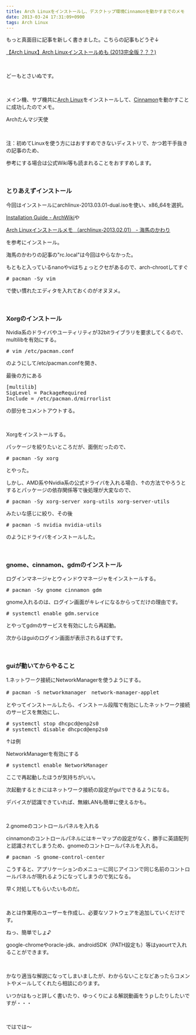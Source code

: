 ```yaml
---
title: Arch Linuxをインストールし、デスクトップ環境Cinnamonを動かすまでのメモ
date: 2013-03-24 17:31:09+0900
tags: Arch Linux
---
```

<p><span class="fontsize6">もっと真面目に記事を新しく書きました。こちらの記事もどうぞ↓</span></p>
<p><span class="fontsize6"><a href="http://tosainu.wktk.so/view/325">【Arch Linux】Arch Linuxインストールめも (2013完全版？？？)</a></span></p>
<p>&nbsp;</p>
<p>どーもとさいぬです。</p>
<p>&nbsp;</p>
<p>メイン機、サブ機共に<a href="https://www.archlinux.org/">Arch Linux</a>をインストールして、<a href="http://cinnamon.linuxmint.com/">Cinnamon</a>を動かすことに成功したのでメモ。</p>
<p>Archたんマジ天使</p>
<p>&nbsp;</p>
<p>注：初めてLinuxを使う方にはおすすめできないディストリで、かつ若干手抜きの記事のため、</p>
<p>参考にする場合は公式Wiki等も読まれることをおすすめします。</p>
<p>&nbsp;</p>
<h3>とりあえずインストール</h3>
<p>今回はインストールにarchlinux-2013.03.01-dual.isoを使い、x86_64を選択。</p>
<p><a href="https://wiki.archlinux.org/index.php/Installation_Guide">Installation Guide - ArchWiki</a>や</p>
<p><a href="http://extrea.hatenablog.com/entry/2013/02/15/123721">Arch Linuxインストールメモ （archlinux-2013.02.01） - 海馬のかわり</a></p>
<p>を参考にインストール。</p>
<p>海馬のかわりの記事の"rc.local"は今回はやらなかった。</p>
<p>もともと入っているnanoやviはちょっとクセがあるので、arch-chrootしてすぐ</p>
<pre class="prettyprint linenums">
# pacman -Sy vim
</pre>
<p>で使い慣れたエディタを入れておくのがオヌヌメ。</p>
<p>&nbsp;</p>
<h3>Xorgのインストール</h3>
<p>Nvidia系のドライバやユーティリティが32bitライブラリを要求してくるので、multilibを有効にする。</p>
<pre class="prettyprint linenums">
# vim /etc/pacman.conf
</pre>
<p>のようにして/etc/pacman.confを開き、</p>
<p>最後の方にある</p>
<pre class="prettyprint linenums">
[multilib]
SigLevel = PackageRequired
Include = /etc/pacman.d/mirrorlist
</pre>
<p>の部分をコメントアウトする。</p>
<p>&nbsp;</p>
<p>Xorgをインストールする。</p>
<p>パッケージを絞りたいところだが、面倒だったので、</p>
<pre class="prettyprint linenums">
# pacman -Sy xorg
</pre>
<p>とやった。</p>
<p>しかし、AMD系やNvidia系の公式ドライバを入れる場合、↑の方法でやろうとするとパッケージの依存関係等で後処理が大変なので、</p>
<pre class="prettyprint linenums">
# pacman -Sy xorg-server xorg-utils xorg-server-utils
</pre>
<p>みたいな感じに絞り、その後</p>
<pre class="prettyprint linenums">
# pacman -S nvidia nvidia-utils
</pre>
<p>のようにドライバをインストールした。</p>
<p>&nbsp;</p>
<h3>gnome、cinnamon、gdmのインストール</h3>
<p>ログインマネージャとウィンドウマネージャをインストールする。</p>
<pre class="prettyprint linenums">
# pacman -Sy gnome cinnamon gdm
</pre>
<p>gnome入れるのは、ログイン画面がキレイになるからってだけの理由です。</p>
<pre class="prettyprint linenums">
# systemctl enable gdm.service
</pre>
<p>とやってgdmのサービスを有効にしたら再起動。</p>
<p>次からはguiのログイン画面が表示されるはずです。</p>
<p>&nbsp;</p>
<h3>guiが動いてからやること</h3>
<p>1.ネットワーク接続にNetworkManagerを使うようにする。</p>
<pre class="prettyprint linenums">
# pacman -S networkmanager　network-manager-applet
</pre>
<p>とやってインストールしたら、インストール段階で有効にしたネットワーク接続のサービスを無効にし、</p>
<pre class="prettyprint linenums">
# systemctl stop dhcpcd@enp2s0
# systemctl disable dhcpcd@enp2s0
</pre>
<p>↑は例</p>
<p>NetworkManagerを有効にする</p>
<pre class="prettyprint linenums">
# systemctl enable NetworkManager
</pre>
<p>ここで再起動したほうが気持ちがいい。</p>
<p>次起動するときにはネットワーク接続の設定がguiでできるようになる。</p>
<p>デバイスが認識できていれば、無線LANも簡単に使えるかも。</p>
<p>&nbsp;</p>
<p>2.gnomeのコントロールパネルを入れる</p>
<p>cinnamonのコントロールパネルにはキーマップの設定がなく、勝手に英語配列と認識されてしまうため、gnomeのコントロールパネルを入れる。</p>
<pre class="prettyprint linenums">
# pacman -S gnome-control-center
</pre>
<p>こうすると、アプリケーションのメニューに同じアイコンで同じ名前のコントロールパネルが現れるようになってしまうので気になる。</p>
<p>早く対処してもらいたいものだ。</p>
<p>&nbsp;</p>
<p>あとは作業用のユーザーを作成し、必要なソフトウェアを追加していくだけです。</p>
<p>ねっ、簡単でしょ♪</p>
<p>google-chromeやoracle-jdk、androidSDK（PATH設定も）等はyaourtで入れることができます。</p>
<p>&nbsp;</p>
<p>かなり適当な解説になってしまいましたが、わからないことなどあったらコメントやメールしてくれたら相談にのります。</p>
<p>いつかはもっと詳しく書いたり、ゆっくりによる解説動画をうｐしたりしたいですが・・・</p>
<p>&nbsp;</p>
<p>ではでは〜</p>
